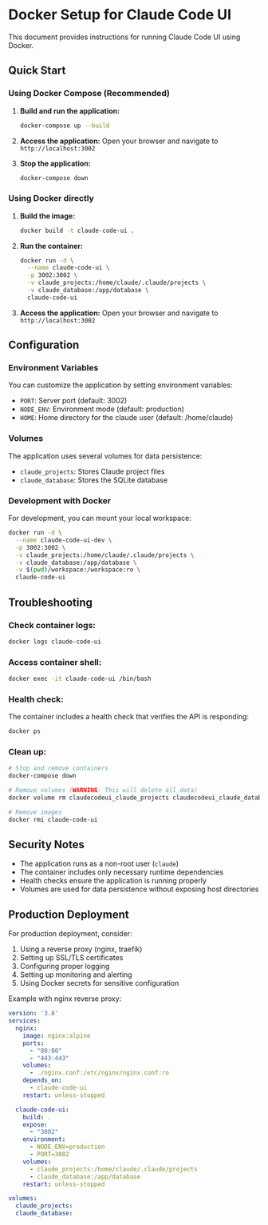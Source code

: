 # Docker Setup for Claude Code UI

This document provides instructions for running Claude Code UI using Docker.

## Quick Start

### Using Docker Compose (Recommended)

1. **Build and run the application:**
   ```bash
   docker-compose up --build
   ```

2. **Access the application:**
   Open your browser and navigate to `http://localhost:3002`

3. **Stop the application:**
   ```bash
   docker-compose down
   ```

### Using Docker directly

1. **Build the image:**
   ```bash
   docker build -t claude-code-ui .
   ```

2. **Run the container:**
   ```bash
   docker run -d \
     --name claude-code-ui \
     -p 3002:3002 \
     -v claude_projects:/home/claude/.claude/projects \
     -v claude_database:/app/database \
     claude-code-ui
   ```

3. **Access the application:**
   Open your browser and navigate to `http://localhost:3002`

## Configuration

### Environment Variables

You can customize the application by setting environment variables:

- `PORT`: Server port (default: 3002)
- `NODE_ENV`: Environment mode (default: production)
- `HOME`: Home directory for the claude user (default: /home/claude)

### Volumes

The application uses several volumes for data persistence:

- `claude_projects`: Stores Claude project files
- `claude_database`: Stores the SQLite database

### Development with Docker

For development, you can mount your local workspace:

```bash
docker run -d \
  --name claude-code-ui-dev \
  -p 3002:3002 \
  -v claude_projects:/home/claude/.claude/projects \
  -v claude_database:/app/database \
  -v $(pwd)/workspace:/workspace:ro \
  claude-code-ui
```

## Troubleshooting

### Check container logs:
```bash
docker logs claude-code-ui
```

### Access container shell:
```bash
docker exec -it claude-code-ui /bin/bash
```

### Health check:
The container includes a health check that verifies the API is responding:
```bash
docker ps
```

### Clean up:
```bash
# Stop and remove containers
docker-compose down

# Remove volumes (WARNING: This will delete all data)
docker volume rm claudecodeui_claude_projects claudecodeui_claude_database

# Remove images
docker rmi claude-code-ui
```

## Security Notes

- The application runs as a non-root user (`claude`)
- The container includes only necessary runtime dependencies
- Health checks ensure the application is running properly
- Volumes are used for data persistence without exposing host directories

## Production Deployment

For production deployment, consider:

1. Using a reverse proxy (nginx, traefik)
2. Setting up SSL/TLS certificates
3. Configuring proper logging
4. Setting up monitoring and alerting
5. Using Docker secrets for sensitive configuration

Example with nginx reverse proxy:
```yaml
version: '3.8'
services:
  nginx:
    image: nginx:alpine
    ports:
      - "80:80"
      - "443:443"
    volumes:
      - ./nginx.conf:/etc/nginx/nginx.conf:ro
    depends_on:
      - claude-code-ui
    restart: unless-stopped

  claude-code-ui:
    build: .
    expose:
      - "3002"
    environment:
      - NODE_ENV=production
      - PORT=3002
    volumes:
      - claude_projects:/home/claude/.claude/projects
      - claude_database:/app/database
    restart: unless-stopped

volumes:
  claude_projects:
  claude_database:
``` 